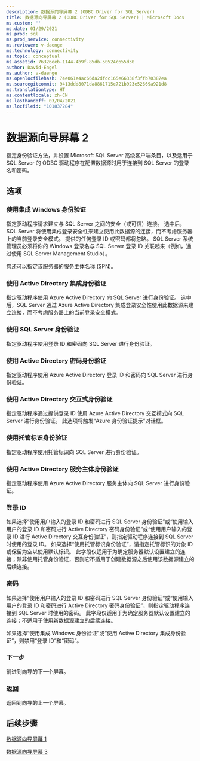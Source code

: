 ```yaml
---
description: 数据源向导屏幕 2 (ODBC Driver for SQL Server)
title: 数据源向导屏幕 2 (ODBC Driver for SQL Server) | Microsoft Docs
ms.custom: ''
ms.date: 01/29/2021
ms.prod: sql
ms.prod_service: connectivity
ms.reviewer: v-daenge
ms.technology: connectivity
ms.topic: conceptual
ms.assetid: 76326eeb-1144-4b9f-85db-50524c655d30
author: David-Engel
ms.author: v-daenge
ms.openlocfilehash: 74e061e4ac66da2dfdc165e66338f3ffb70387ea
ms.sourcegitcommit: 9413ddd8071da8861715c721b923e52669a921d8
ms.translationtype: HT
ms.contentlocale: zh-CN
ms.lasthandoff: 03/04/2021
ms.locfileid: "101837284"
---
```

# <a name="data-source-wizard-screen-2"></a>数据源向导屏幕 2

指定身份验证方法，并设置 Microsoft SQL Server 高级客户端条目，以及适用于 SQL Server 的 ODBC 驱动程序在配置数据源时用于连接到 SQL Server 的登录名和密码。

## <a name="options"></a>选项

### <a name="with-integrated-windows-authentication"></a>使用集成 Windows 身份验证

指定驱动程序请求建立与 SQL Server 之间的安全（或可信）连接。 选中后，SQL Server 将使用集成登录安全性来建立使用此数据源的连接，而不考虑服务器上的当前登录安全模式。 提供的任何登录 ID 或密码都将忽略。 SQL Server 系统管理员必须将你的 Windows 登录名与 SQL Server 登录 ID 关联起来（例如，通过使用 SQL Server Management Studio）。

您还可以指定该服务器的服务主体名称 (SPN)。

### <a name="with-active-directory-integrated-authentication"></a>使用 Active Directory 集成身份验证

指定驱动程序使用 Azure Active Directory 向 SQL Server 进行身份验证。 选中后，SQL Server 通过 Azure Active Directory 集成登录安全性使用此数据源来建立连接，而不考虑服务器上的当前登录安全模式。

### <a name="with-sql-server-authentication"></a>使用 SQL Server 身份验证

指定驱动程序使用登录 ID 和密码向 SQL Server 进行身份验证。

### <a name="with-active-directory-password-authentication"></a>使用 Active Directory 密码身份验证

指定驱动程序使用 Azure Active Directory 登录 ID 和密码向 SQL Server 进行身份验证。

### <a name="with-active-directory-interactive-authentication"></a>使用 Active Directory 交互式身份验证

指定驱动程序通过提供登录 ID 使用 Azure Active Directory 交互模式向 SQL Server 进行身份验证。 此选项将触发“Azure 身份验证提示”对话框。

### <a name="with-managed-identity-authentication"></a>使用托管标识身份验证

指定驱动程序使用托管标识向 SQL Server 进行身份验证。

### <a name="with-active-directory-service-principal-authentication"></a>使用 Active Directory 服务主体身份验证

指定驱动程序使用 Azure Active Directory 服务主体向 SQL Server 进行身份验证。


### <a name="login-id"></a>登录 ID

如果选择“使用用户输入的登录 ID 和密码进行 SQL Server 身份验证”或“使用输入用户的登录 ID 和密码进行 Active Directory 密码身份验证”或“使用用户输入的登录 ID 进行 Active Directory 交互身份验证”，则指定驱动程序连接到 SQL Server 时使用的登录 ID。 如果选择“使用托管标识身份验证”，请指定托管标识的对象 ID 或保留为空以使用默认标识。 此字段仅适用于为确定服务器默认设置建立的连接；除非使用托管身份验证，否则它不适用于创建数据源之后使用该数据源建立的后续连接。

### <a name="password"></a>密码

如果选择“使用用户输入的登录 ID 和密码进行 SQL Server 身份验证”或“使用输入用户的登录 ID 和密码进行 Active Directory 密码身份验证”，则指定驱动程序连接到 SQL Server 时使用的密码。 此字段仅适用于为确定服务器默认设置建立的连接；不适用于使用新数据源建立的后续连接。

如果选择“使用集成 Windows 身份验证”或“使用 Active Directory 集成身份验证”，则禁用“登录 ID”和“密码”。

### <a name="next"></a>下一步

前进到向导的下一个屏幕。

### <a name="back"></a>返回

返回到向导的上一个屏幕。

## <a name="next-steps"></a>后续步骤

[数据源向导屏幕 1](../../../connect/odbc/windows/dsn-wizard-1.md)

[数据源向导屏幕 3](../../../connect/odbc/windows/dsn-wizard-3.md)

